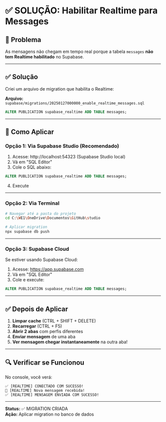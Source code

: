# ✅ SOLUÇÃO: Habilitar Realtime para Messages

## 🎯 Problema

As mensagens não chegam em tempo real porque a tabela `messages` **não tem Realtime habilitado** no Supabase.

---

## ✅ Solução

Criei um arquivo de migration que habilita o Realtime:

**Arquivo:** `supabase/migrations/20250127000000_enable_realtime_messages.sql`

```sql
ALTER PUBLICATION supabase_realtime ADD TABLE messages;
```

---

## 🚀 Como Aplicar

### **Opção 1: Via Supabase Studio** (Recomendado)

1. Acesse: http://localhost:54323 (Supabase Studio local)
2. Vá em "SQL Editor"
3. Cole o SQL abaixo:
```sql
ALTER PUBLICATION supabase_realtime ADD TABLE messages;
```
4. Execute

---

### **Opção 2: Via Terminal**

```bash
# Navegar até a pasta do projeto
cd C:\WE1\OneDrive\Documentos\GitHub\studio

# Aplicar migration
npx supabase db push
```

---

### **Opção 3: Supabase Cloud**

Se estiver usando Supabase Cloud:

1. Acesse: https://app.supabase.com
2. Vá em "SQL Editor"
3. Cole e execute:
```sql
ALTER PUBLICATION supabase_realtime ADD TABLE messages;
```

---

## ✅ Depois de Aplicar

1. **Limpar cache** (CTRL + SHIFT + DELETE)
2. **Recarregar** (CTRL + F5)
3. **Abrir 2 abas** com perfis diferentes
4. **Enviar mensagem** de uma aba
5. **Ver mensagem chegar instantaneamente** na outra aba!

---

## 🔍 Verificar se Funcionou

No console, você verá:
```
✅ [REALTIME] CONECTADO COM SUCESSO!
📨 [REALTIME] Nova mensagem recebida!
✅ [REALTIME] MENSAGEM ENVIADA COM SUCESSO!
```

---

**Status:** ✅ MIGRATION CRIADA  
**Ação:** Aplicar migration no banco de dados

